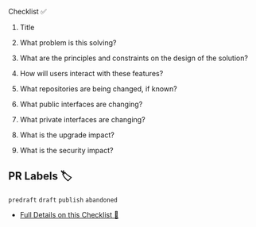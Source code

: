 Checklist ✅
1. Title

2. What problem is this solving?

3. What are the principles and constraints on the design of the solution?

4. How will users interact with these features?

5. What repositories are being changed, if known?

6. What public interfaces are changing?

7. What private interfaces are changing?

8. What is the upgrade impact?

9. What is the security impact?

## PR Labels 🏷
`predraft`
`draft`
`publish`
`abandoned`

- [Full Details on this Checklist 📓](https://github.com/taylor-curtis/request-for-discussion/blob/main/README.md)

